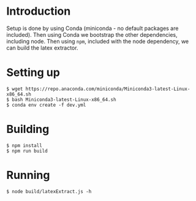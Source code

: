 # Introduction

Setup is done by using Conda (miniconda - no default packages are included). Then using Conda we bootstrap the other dependencies, including node. Then using `npm`, included with the node dependency, we can build the latex extractor.

# Setting up

    $ wget https://repo.anaconda.com/miniconda/Miniconda3-latest-Linux-x86_64.sh
    $ bash Miniconda3-latest-Linux-x86_64.sh
    $ conda env create -f dev.yml

# Building

    $ npm install
    $ npm run build

# Running

    $ node build/latexExtract.js -h
